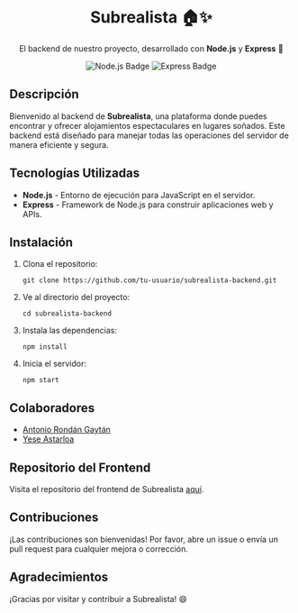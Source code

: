 

<html lang="en">
<head>
  <meta charset="UTF-8">
  <meta name="viewport" content="width=device-width, initial-scale=1.0">
</head>
<body>

<h1 align="center">Subrealista 🏠✨</h1>
<p align="center">El backend de nuestro proyecto, desarrollado con <strong>Node.js</strong> y <strong>Express</strong> 🚀</p>

<p align="center">
  <img src="https://img.shields.io/badge/Node.js-v14.17.0-green" alt="Node.js Badge">
  <img src="https://img.shields.io/badge/Express-v4.17.1-lightgrey" alt="Express Badge">
</p>

<h2>Descripción</h2>
<p>Bienvenido al backend de <strong>Subrealista</strong>, una plataforma donde puedes encontrar y ofrecer alojamientos espectaculares en lugares soñados. Este backend está diseñado para manejar todas las operaciones del servidor de manera eficiente y segura.</p>

<h2>Tecnologías Utilizadas</h2>
<ul>
  <li><strong>Node.js</strong> - Entorno de ejecución para JavaScript en el servidor.</li>
  <li><strong>Express</strong> - Framework de Node.js para construir aplicaciones web y APIs.</li>
</ul>

<h2>Instalación</h2>
<ol>
  <li>Clona el repositorio:
    <pre><code>git clone https://github.com/tu-usuario/subrealista-backend.git</code></pre>
  </li>
  <li>Ve al directorio del proyecto:
    <pre><code>cd subrealista-backend</code></pre>
  </li>
  <li>Instala las dependencias:
    <pre><code>npm install</code></pre>
  </li>
  <li>Inicia el servidor:
    <pre><code>npm start</code></pre>
  </li>
</ol>

<h2>Colaboradores</h2>
<ul>
  <li><a href="https://www.linkedin.com/in/antoniorg-dev/" target="_blank">Antonio Rondán Gaytán</a></li>
  <li><a href="https://www.linkedin.com/in/yese-astarloa/" target="_blank">Yese Astarloa</a></li>
</ul>

<h2>Repositorio del Frontend</h2>
<p>Visita el repositorio del frontend de Subrealista <a href="https://github.com/Manuel080696/front-subrealista" target="_blank">aquí</a>.</p>

<h2>Contribuciones</h2>
<p>¡Las contribuciones son bienvenidas! Por favor, abre un issue o envía un pull request para cualquier mejora o corrección.</p>

<h2>Agradecimientos</h2>
<p>¡Gracias por visitar y contribuir a Subrealista! 😄</p>

</body>
</html>

